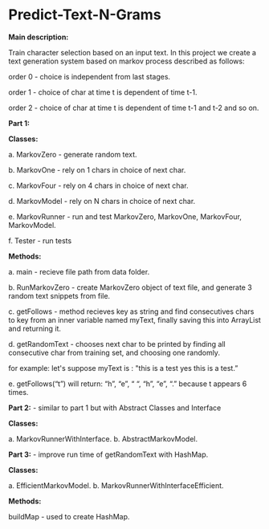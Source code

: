 # Predict-Text-N-Grams
**Main description:**

Train character selection based on an input text.
In this project we create a text generation system based on markov process described as follows:

order 0 - choice is independent from last stages.

order 1 - choice of char at time t is dependent of time t-1.

order 2 - choice of char at time t is dependent of time t-1 and t-2 and so on.


**Part 1:**

**Classes:**

a. MarkovZero - generate random text.

b. MarkovOne - rely on 1 chars in choice of next char.

c. MarkovFour - rely on 4 chars in choice of next char.

d. MarkovModel - rely on N chars in choice of next char.

e. MarkovRunner - run and test MarkovZero, MarkovOne, MarkovFour, MarkovModel.

f. Tester - run tests

**Methods:**

a. main - recieve file path from data folder.

b. RunMarkovZero - create MarkovZero object of text file, and generate 3 random text snippets from file.

c. getFollows - method recieves key as string and find consecutives chars to key from an inner variable named myText, finally saving 
this into ArrayList and returning it.

d. getRandomText - chooses next char to be printed by finding all consecutive char from training set, and choosing one randomly.

for example: 
let's suppose myText is : "this is a test yes this is a test.”

e. getFollows(“t”) will return: “h”, “e”, “ “, “h”, “e”, “.” because t appears 6 times.


**Part 2:** - similar to part 1 but with Abstract Classes and Interface

**Classes:**

a. MarkovRunnerWithInterface.
b. AbstractMarkovModel.


**Part 3:** - improve run time of getRandomText with HashMap.

**Classes:**

a. EfficientMarkovModel.
b. MarkovRunnerWithInterfaceEfficient.

**Methods:**

buildMap - used to create HashMap.
